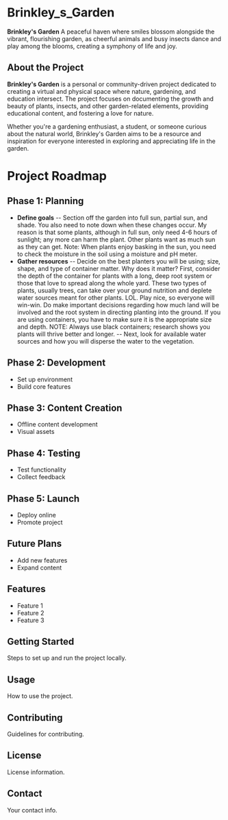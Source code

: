# Brinkley_s_Garden
**Brinkley's Garden** A peaceful haven where smiles blossom alongside the vibrant, flourishing garden, as cheerful animals and busy insects dance and play among the blooms, creating a symphony of life and joy.

## About the Project
**Brinkley's Garden** is a personal or community-driven project dedicated to creating a virtual and physical space where nature, gardening, and education intersect. The project focuses on documenting the growth and beauty of plants, insects, and other garden-related elements, providing educational content, and fostering a love for nature.

Whether you're a gardening enthusiast, a student, or someone curious about the natural world, Brinkley's Garden aims to be a resource and inspiration for everyone interested in exploring and appreciating life in the garden.

# Project Roadmap

## Phase 1: Planning
- <b>Define goals</b>
-- Section off the garden into full sun, partial sun, and shade. You also need to note down when these changes occur. My reason is that some plants, although in full sun, only need 4-6 hours of sunlight; any more can harm the plant. Other plants want as much sun as they can get. Note: When plants enjoy basking in the sun, you need to check the moisture in the soil using a moisture and pH meter.
- <b>Gather resources</b>
-- Decide on the best planters you will be using; size, shape, and type of container matter. Why does it matter? First, consider the depth of the container for plants with a long, deep root system or those that love to spread along the whole yard. These two types of plants, usually trees, can take over your ground nutrition and deplete water sources meant for other plants. LOL. Play nice, so everyone will win-win.
  Do make important decisions regarding how much land will be involved and the root system in directing planting into the ground. If you are using containers, you have to make sure it is the appropriate size and depth. NOTE: Always use black containers; research shows you plants will thrive better and longer. 
-- Next, look for available water sources and how you will disperse the water to the vegetation.


## Phase 2: Development
- Set up environment
- Build core features

## Phase 3: Content Creation
- Offline content development
- Visual assets

## Phase 4: Testing
- Test functionality
- Collect feedback

## Phase 5: Launch
- Deploy online
- Promote project

## Future Plans
- Add new features
- Expand content




## Features
- Feature 1
- Feature 2
- Feature 3

## Getting Started
Steps to set up and run the project locally.

## Usage
How to use the project.

## Contributing
Guidelines for contributing.
## License
License information.

## Contact
Your contact info.
